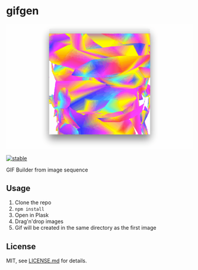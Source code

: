 # gifgen

![](gifgen.gif)

[![stable](http://badges.github.io/stability-badges/dist/stable.svg)](http://github.com/badges/stability-badges)

GIF Builder from image sequence

## Usage

1. Clone the repo
2. `npm install`
3. Open in Plask
4. Drag'n'drop images
5. Gif will be created in the same directory as the first image

## License

MIT, see [LICENSE.md](http://github.com/vorg/gifgen/blob/master/LICENSE.md) for details.
